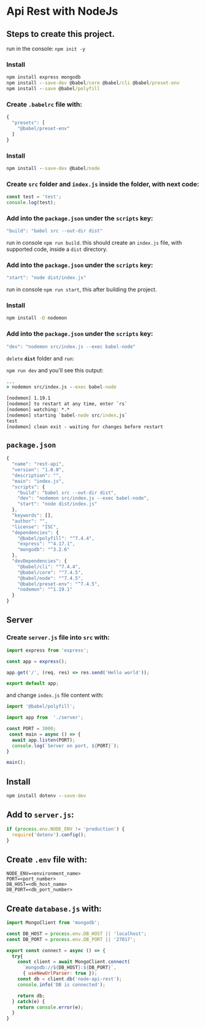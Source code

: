 # Api Rest with NodeJs

## Steps to create this project.

run in the console: `npm init -y`

### Install

```cmd
npm install express mongodb
npm install --save-dev @babel/core @babel/cli @babel/preset-env
npm install --save @babel/polyfill
```

### Create `.babelrc` file with:

```js
{
  "presets": [
    "@babel/preset-env"
  ]
}
```
### Install

```cmd
npm install --save-dev @babel/node
```

### Create `src` folder and `index.js` inside the folder, with next code:

```js
const test = 'test';
console.log(test);
```

### Add into the `package.json` under the `scripts` key:

```js
"build": "babel src --out-dir dist"
```
run in console `npm run build`. this should create an `index.js` file, with supported code, inside a `dist` directory.

### Add into the `package.json` under the `scripts` key:

```js
"start": "node dist/index.js"
```

run in console `npm run start`, this after building the project.

### Install

```cmd
npm install -D nodemon
```
### Add into the `package.json` under the `scripts` key:

```js
"dev": "nodemon src/index.js --exec babel-node"
```

`delete` **`dist`** folder and `run`:

`npm run dev` and you'll see this output:

```cmd
...
> nodemon src/index.js --exec babel-node

[nodemon] 1.19.1
[nodemon] to restart at any time, enter `rs`
[nodemon] watching: *.*
[nodemon] starting `babel-node src/index.js`
test
[nodemon] clean exit - waiting for changes before restart
```

## `package.json`

```js
{
  "name": "rest-api",
  "version": "1.0.0",
  "description": "",
  "main": "index.js",
  "scripts": {
    "build": "babel src --out-dir dist",
    "dev": "nodemon src/index.js --exec babel-node",
    "start": "node dist/index.js"
  },
  "keywords": [],
  "author": "",
  "license": "ISC",
  "dependencies": {
    "@babel/polyfill": "^7.4.4",
    "express": "^4.17.1",
    "mongodb": "^3.2.6"
  },
  "devDependencies": {
    "@babel/cli": "^7.4.4",
    "@babel/core": "^7.4.5",
    "@babel/node": "^7.4.5",
    "@babel/preset-env": "^7.4.5",
    "nodemon": "^1.19.1"
  }
}
```
## Server
### Create `server.js` file into `src` with:

```js
import express from 'express';

const app = express();

app.get('/', (req, res) => res.send('Hello world'));

export default app;

```

and change `index.js` file content with:

```js
import '@babel/polyfill';

import app from  './server';

const PORT = 3000;
 const main = async () => {
  await app.listen(PORT);
  console.log(`Server on port, ${PORT}`);
}

main();

```

## Install

```cmd
npm install dotenv --save-dev
```

## Add to `server.js`:

```js
if (process.env.NODE_ENV != 'production') {
  require('dotenv').config();
}
```

## Create `.env` file with:

```env
NODE_ENV=<environment_name>
PORT=<port_number>
DB_HOST=<db_host_name>
DB_PORT=<db_port_number>

```

## Create `database.js` with:

```js
import MongoClient from 'mongodb';

const DB_HOST = process.env.DB_HOST || 'localhost';
const DB_PORT = process.env.DB_PORT || '27017';

export const connect = async () => {
  try{
    const client = await MongoClient.connect(
      `mongodb://${DB_HOST}:${DB_PORT}`,
      { useNewUrlParser: true });
    const db = client.db('node-api-rest');
    console.info('DB is connected');

    return db;
  } catch(e) {
    return console.error(e);
  }
}

```
